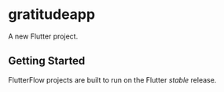 # gratitudeapp

A new Flutter project.

## Getting Started

FlutterFlow projects are built to run on the Flutter _stable_ release.
